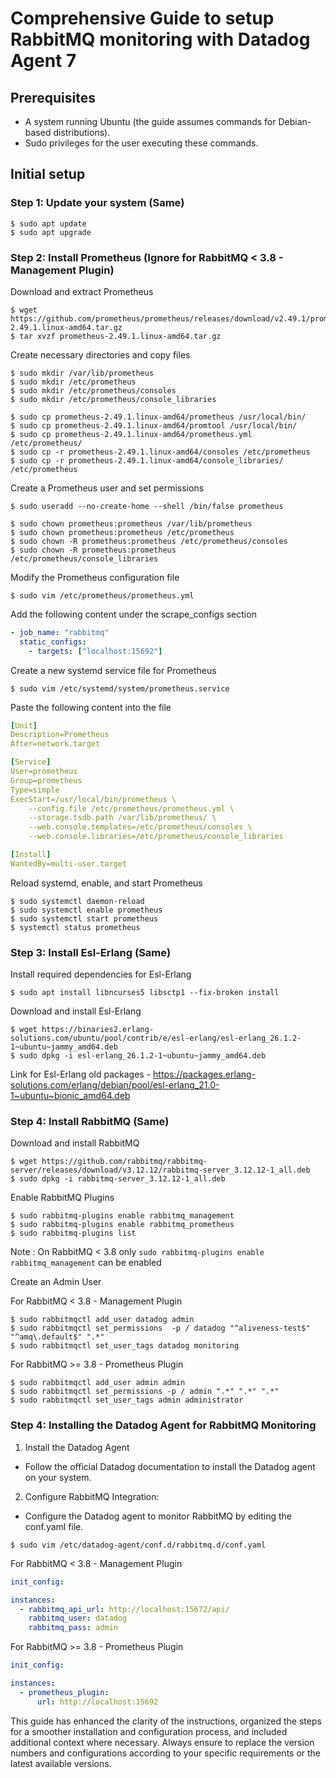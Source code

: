 # Comprehensive Guide to setup RabbitMQ monitoring with Datadog Agent 7

## Prerequisites

- A system running Ubuntu (the guide assumes commands for Debian-based distributions).
- Sudo privileges for the user executing these commands.

## Initial setup

### Step 1: Update your system (Same)

```console
$ sudo apt update
$ sudo apt upgrade
```

### Step 2: Install Prometheus (Ignore for RabbitMQ < 3.8 - Management Plugin)

Download and extract Prometheus

```console
$ wget https://github.com/prometheus/prometheus/releases/download/v2.49.1/prometheus-2.49.1.linux-amd64.tar.gz
$ tar xvzf prometheus-2.49.1.linux-amd64.tar.gz
```

Create necessary directories and copy files

```console
$ sudo mkdir /var/lib/prometheus
$ sudo mkdir /etc/prometheus
$ sudo mkdir /etc/prometheus/consoles
$ sudo mkdir /etc/prometheus/console_libraries

$ sudo cp prometheus-2.49.1.linux-amd64/prometheus /usr/local/bin/
$ sudo cp prometheus-2.49.1.linux-amd64/promtool /usr/local/bin/
$ sudo cp prometheus-2.49.1.linux-amd64/prometheus.yml /etc/prometheus/
$ sudo cp -r prometheus-2.49.1.linux-amd64/consoles /etc/prometheus
$ sudo cp -r prometheus-2.49.1.linux-amd64/console_libraries/ /etc/prometheus
```

Create a Prometheus user and set permissions

```console
$ sudo useradd --no-create-home --shell /bin/false prometheus

$ sudo chown prometheus:prometheus /var/lib/prometheus
$ sudo chown prometheus:prometheus /etc/prometheus
$ sudo chown -R prometheus:prometheus /etc/prometheus/consoles
$ sudo chown -R prometheus:prometheus /etc/prometheus/console_libraries
```

Modify the Prometheus configuration file

```console
$ sudo vim /etc/prometheus/prometheus.yml
```

Add the following content under the scrape_configs section

```yml
- job_name: "rabbitmq"
  static_configs:
    - targets: ["localhost:15692"]
```

Create a new systemd service file for Prometheus

```console
$ sudo vim /etc/systemd/system/prometheus.service
```

Paste the following content into the file

```yml
[Unit]
Description=Prometheus
After=network.target

[Service]
User=prometheus
Group=prometheus
Type=simple
ExecStart=/usr/local/bin/prometheus \
    --config.file /etc/prometheus/prometheus.yml \
    --storage.tsdb.path /var/lib/prometheus/ \
    --web.console.templates=/etc/prometheus/consoles \
    --web.console.libraries=/etc/prometheus/console_libraries

[Install]
WantedBy=multi-user.target
```

Reload systemd, enable, and start Prometheus

```console
$ sudo systemctl daemon-reload
$ sudo systemctl enable prometheus
$ sudo systemctl start prometheus
$ systemctl status prometheus
```

### Step 3: Install Esl-Erlang (Same)

Install required dependencies for Esl-Erlang

```console
$ sudo apt install libncurses5 libsctp1 --fix-broken install
```

Download and install Esl-Erlang

```console
$ wget https://binaries2.erlang-solutions.com/ubuntu/pool/contrib/e/esl-erlang/esl-erlang_26.1.2-1~ubuntu~jammy_amd64.deb
$ sudo dpkg -i esl-erlang_26.1.2-1~ubuntu~jammy_amd64.deb
```

Link for Esl-Erlang old packages - https://packages.erlang-solutions.com/erlang/debian/pool/esl-erlang_21.0-1~ubuntu~bionic_amd64.deb

### Step 4: Install RabbitMQ (Same)

Download and install RabbitMQ

```console
$ wget https://github.com/rabbitmq/rabbitmq-server/releases/download/v3.12.12/rabbitmq-server_3.12.12-1_all.deb
$ sudo dpkg -i rabbitmq-server_3.12.12-1_all.deb
```

Enable RabbitMQ Plugins

```console
$ sudo rabbitmq-plugins enable rabbitmq_management
$ sudo rabbitmq-plugins enable rabbitmq_prometheus
$ sudo rabbitmq-plugins list
```

Note : On RabbitMQ < 3.8 only ```sudo rabbitmq-plugins enable rabbitmq_management``` can be enabled

Create an Admin User

For RabbitMQ < 3.8 - Management Plugin

```console
$ sudo rabbitmqctl add_user datadog admin
$ sudo rabbitmqctl set_permissions  -p / datadog "^aliveness-test$" "^amq\.default$" ".*"
$ sudo rabbitmqctl set_user_tags datadog monitoring
```

For RabbitMQ >= 3.8 - Prometheus Plugin

```console
$ sudo rabbitmqctl add_user admin admin
$ sudo rabbitmqctl set_permissions -p / admin ".*" ".*" ".*"
$ sudo rabbitmqctl set_user_tags admin administrator
```

### Step 4: Installing the Datadog Agent for RabbitMQ Monitoring

1. Install the Datadog Agent
- Follow the official Datadog documentation to install the Datadog agent on your system.

2. Configure RabbitMQ Integration:
- Configure the Datadog agent to monitor RabbitMQ by editing the conf.yaml file.

```console
$ sudo vim /etc/datadog-agent/conf.d/rabbitmq.d/conf.yaml
```

For RabbitMQ < 3.8 - Management Plugin

```yml
init_config:

instances:
  - rabbitmq_api_url: http://localhost:15672/api/
    rabbitmq_user: datadog
    rabbitmq_pass: admin
```

For RabbitMQ >= 3.8 - Prometheus Plugin

```yml
init_config:

instances:
  - prometheus_plugin:
      url: http://localhost:15692
```

This guide has enhanced the clarity of the instructions, organized the steps for a smoother installation and configuration process, and included additional context where necessary. Always ensure to replace the version numbers and configurations according to your specific requirements or the latest available versions.
